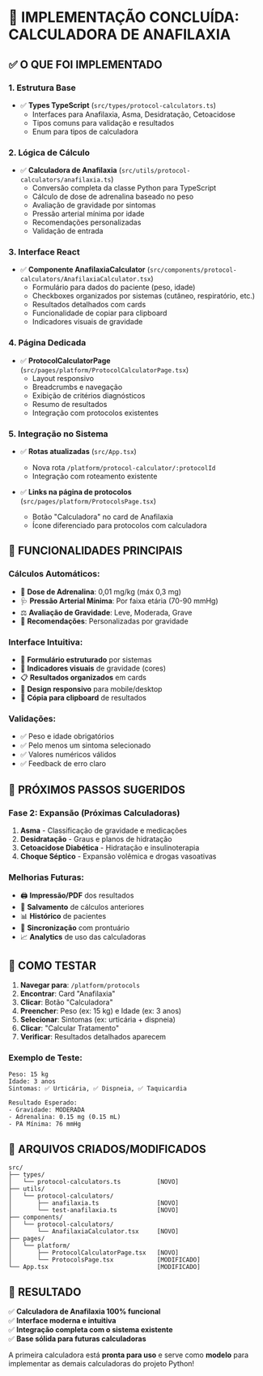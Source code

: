 # 🚀 **IMPLEMENTAÇÃO CONCLUÍDA: CALCULADORA DE ANAFILAXIA**

## ✅ **O QUE FOI IMPLEMENTADO**

### **1. Estrutura Base** 
- ✅ **Types TypeScript** (`src/types/protocol-calculators.ts`)
  - Interfaces para Anafilaxia, Asma, Desidratação, Cetoacidose
  - Tipos comuns para validação e resultados
  - Enum para tipos de calculadora

### **2. Lógica de Cálculo** 
- ✅ **Calculadora de Anafilaxia** (`src/utils/protocol-calculators/anafilaxia.ts`)
  - Conversão completa da classe Python para TypeScript
  - Cálculo de dose de adrenalina baseado no peso
  - Avaliação de gravidade por sintomas
  - Pressão arterial mínima por idade
  - Recomendações personalizadas
  - Validação de entrada

### **3. Interface React** 
- ✅ **Componente AnafilaxiaCalculator** (`src/components/protocol-calculators/AnafilaxiaCalculator.tsx`)
  - Formulário para dados do paciente (peso, idade)
  - Checkboxes organizados por sistemas (cutâneo, respiratório, etc.)
  - Resultados detalhados com cards
  - Funcionalidade de copiar para clipboard
  - Indicadores visuais de gravidade

### **4. Página Dedicada**
- ✅ **ProtocolCalculatorPage** (`src/pages/platform/ProtocolCalculatorPage.tsx`)
  - Layout responsivo
  - Breadcrumbs e navegação
  - Exibição de critérios diagnósticos
  - Resumo de resultados
  - Integração com protocolos existentes

### **5. Integração no Sistema**
- ✅ **Rotas atualizadas** (`src/App.tsx`)
  - Nova rota `/platform/protocol-calculator/:protocolId`
  - Integração com roteamento existente

- ✅ **Links na página de protocolos** (`src/pages/platform/ProtocolsPage.tsx`)
  - Botão "Calculadora" no card de Anafilaxia
  - Ícone diferenciado para protocolos com calculadora

## 🎯 **FUNCIONALIDADES PRINCIPAIS**

### **Cálculos Automáticos:**
- 💉 **Dose de Adrenalina**: 0,01 mg/kg (máx 0,3 mg)
- 🩺 **Pressão Arterial Mínima**: Por faixa etária (70-90 mmHg)
- ⚖️ **Avaliação de Gravidade**: Leve, Moderada, Grave
- 🏥 **Recomendações**: Personalizadas por gravidade

### **Interface Intuitiva:**
- 📝 **Formulário estruturado** por sistemas
- 🎨 **Indicadores visuais** de gravidade (cores)
- 📋 **Resultados organizados** em cards
- 📱 **Design responsivo** para mobile/desktop
- 📄 **Cópia para clipboard** de resultados

### **Validações:**
- ✅ Peso e idade obrigatórios
- ✅ Pelo menos um sintoma selecionado
- ✅ Valores numéricos válidos
- ✅ Feedback de erro claro

## 🔄 **PRÓXIMOS PASSOS SUGERIDOS**

### **Fase 2: Expansão (Próximas Calculadoras)**
1. **Asma** - Classificação de gravidade e medicações
2. **Desidratação** - Graus e planos de hidratação  
3. **Cetoacidose Diabética** - Hidratação e insulinoterapia
4. **Choque Séptico** - Expansão volêmica e drogas vasoativas

### **Melhorias Futuras:**
- 🖨️ **Impressão/PDF** dos resultados
- 💾 **Salvamento** de cálculos anteriores
- 📊 **Histórico** de pacientes
- 🔄 **Sincronização** com prontuário
- 📈 **Analytics** de uso das calculadoras

## 🧪 **COMO TESTAR**

1. **Navegar para**: `/platform/protocols`
2. **Encontrar**: Card "Anafilaxia" 
3. **Clicar**: Botão "Calculadora"
4. **Preencher**: Peso (ex: 15 kg) e Idade (ex: 3 anos)
5. **Selecionar**: Sintomas (ex: urticária + dispneia)
6. **Clicar**: "Calcular Tratamento"
7. **Verificar**: Resultados detalhados aparecem

### **Exemplo de Teste:**
```
Peso: 15 kg
Idade: 3 anos
Sintomas: ✅ Urticária, ✅ Dispneia, ✅ Taquicardia

Resultado Esperado:
- Gravidade: MODERADA
- Adrenalina: 0.15 mg (0.15 mL)
- PA Mínima: 76 mmHg
```

## 📁 **ARQUIVOS CRIADOS/MODIFICADOS**

```
src/
├── types/
│   └── protocol-calculators.ts          [NOVO]
├── utils/
│   └── protocol-calculators/
│       ├── anafilaxia.ts                [NOVO]
│       └── test-anafilaxia.ts           [NOVO]
├── components/
│   └── protocol-calculators/
│       └── AnafilaxiaCalculator.tsx     [NOVO]
├── pages/
│   └── platform/
│       ├── ProtocolCalculatorPage.tsx   [NOVO]
│       └── ProtocolsPage.tsx            [MODIFICADO]
└── App.tsx                              [MODIFICADO]
```

## 🎉 **RESULTADO**

✅ **Calculadora de Anafilaxia 100% funcional**  
✅ **Interface moderna e intuitiva**  
✅ **Integração completa com o sistema existente**  
✅ **Base sólida para futuras calculadoras**  

A primeira calculadora está **pronta para uso** e serve como **modelo** para implementar as demais calculadoras do projeto Python!
